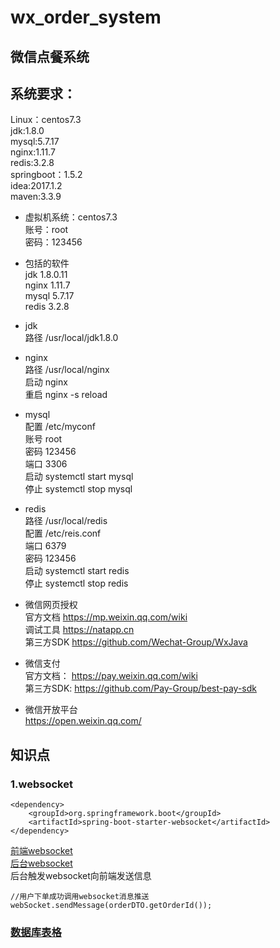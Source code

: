 # wx_order_system
## 微信点餐系统

## 系统要求：  
Linux：centos7.3  
jdk:1.8.0  
mysql:5.7.17  
nginx:1.11.7  
redis:3.2.8  
springboot：1.5.2  
idea:2017.1.2  
maven:3.3.9  

* 虚拟机系统：centos7.3  
账号：root  
密码：123456  

* 包括的软件  
jdk 1.8.0.11   
nginx 1.11.7  
mysql 5.7.17  
redis 3.2.8  

* jdk  
路径 /usr/local/jdk1.8.0  

* nginx  
路径 /usr/local/nginx  
启动 nginx  
重启 nginx -s reload  

* mysql  
配置 /etc/myconf  
账号 root  
密码 123456  
端口 3306  
启动 systemctl start mysql  
停止 systemctl stop mysql  

* redis  
路径 /usr/local/redis  
配置 /etc/reis.conf  
端口 6379  
密码 123456  
启动 systemctl start redis  
停止 systemctl stop redis  

* 微信网页授权  
官方文档
https://mp.weixin.qq.com/wiki  
调试工具
https://natapp.cn  
第三方SDK
https://github.com/Wechat-Group/WxJava  

* 微信支付  
官方文档：
https://pay.weixin.qq.com/wiki  
第三方SDK:
https://github.com/Pay-Group/best-pay-sdk  

* 微信开放平台  
https://open.weixin.qq.com/  

## 知识点
### 1.websocket  
```text
<dependency>
    <groupId>org.springframework.boot</groupId>
    <artifactId>spring-boot-starter-websocket</artifactId>
</dependency>
```
[前端websocket](https://github.com/szjzszjz/wx_order_system/blob/master/src/main/resources/templates/common/websocket.ftl)  
[后台websocket](https://github.com/szjzszjz/wx_order_system/blob/master/src/main/java/com/szjz/sell/service/WebSocket.java)  
后台触发websocket向前端发送信息  
```text
//用户下单成功调用websocket消息推送
webSocket.sendMessage(orderDTO.getOrderId());
```

### [数据库表格](https://github.com/szjzszjz/wx_order_system/blob/master/src/main/resources/static/sql/sell.sql)

